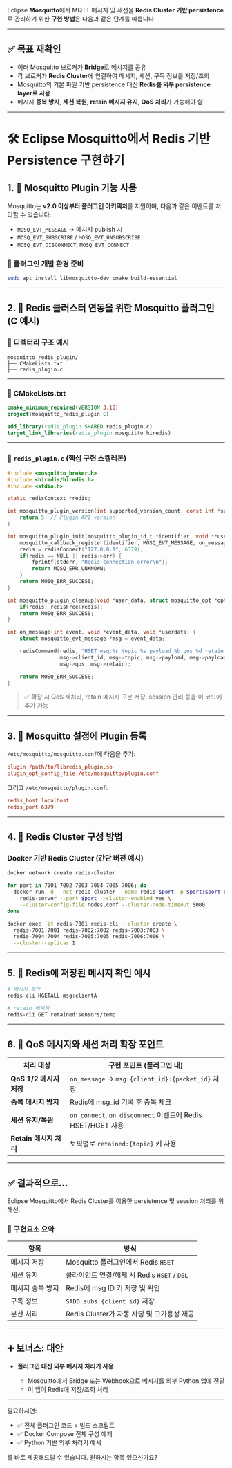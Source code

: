 Eclipse **Mosquitto**에서 MQTT 메시지 및 세션을 **Redis Cluster 기반 persistence**로 관리하기 위한 **구현 방법**은 다음과 같은 단계를 따릅니다.

---

## ✅ 목표 재확인

* 여러 Mosquitto 브로커가 **Bridge**로 메시지를 공유
* 각 브로커가 **Redis Cluster**에 연결하여 메시지, 세션, 구독 정보를 저장/조회
* Mosquitto의 기본 파일 기반 persistence 대신 **Redis를 외부 persistence layer로 사용**
* 메시지 **중복 방지**, **세션 복원**, **retain 메시지 유지**, **QoS 처리**가 가능해야 함

---

# 🛠 Eclipse Mosquitto에서 Redis 기반 Persistence 구현하기

## 1. 📂 Mosquitto Plugin 기능 사용

Mosquitto는 **v2.0 이상부터 플러그인 아키텍처**를 지원하며, 다음과 같은 이벤트를 처리할 수 있습니다:

* `MOSQ_EVT_MESSAGE` → 메시지 publish 시
* `MOSQ_EVT_SUBSCRIBE` / `MOSQ_EVT_UNSUBSCRIBE`
* `MOSQ_EVT_DISCONNECT`, `MOSQ_EVT_CONNECT`

### 🔧 플러그인 개발 환경 준비

```bash
sudo apt install libmosquitto-dev cmake build-essential
```

---

## 2. 🧠 Redis 클러스터 연동을 위한 Mosquitto 플러그인 (C 예시)

### 📁 디렉터리 구조 예시

```
mosquitto_redis_plugin/
├── CMakeLists.txt
├── redis_plugin.c
```

---

### 📜 CMakeLists.txt

```cmake
cmake_minimum_required(VERSION 3.10)
project(mosquitto_redis_plugin C)

add_library(redis_plugin SHARED redis_plugin.c)
target_link_libraries(redis_plugin mosquitto hiredis)
```

---

### 📜 `redis_plugin.c` (핵심 구현 스켈레톤)

```c
#include <mosquitto_broker.h>
#include <hiredis/hiredis.h>
#include <stdio.h>

static redisContext *redis;

int mosquitto_plugin_version(int supported_version_count, const int *supported_versions) {
    return 5; // Plugin API version
}

int mosquitto_plugin_init(mosquitto_plugin_id_t *identifier, void **user_data, struct mosquitto_opt *opts, int opt_count) {
    mosquitto_callback_register(identifier, MOSQ_EVT_MESSAGE, on_message, NULL, NULL);
    redis = redisConnect("127.0.0.1", 6379);
    if(redis == NULL || redis->err) {
        fprintf(stderr, "Redis connection error\n");
        return MOSQ_ERR_UNKNOWN;
    }
    return MOSQ_ERR_SUCCESS;
}

int mosquitto_plugin_cleanup(void *user_data, struct mosquitto_opt *opts, int opt_count) {
    if(redis) redisFree(redis);
    return MOSQ_ERR_SUCCESS;
}

int on_message(int event, void *event_data, void *userdata) {
    struct mosquitto_evt_message *msg = event_data;

    redisCommand(redis, "HSET msg:%s topic %s payload %b qos %d retain %d",
                 msg->client_id, msg->topic, msg->payload, msg->payloadlen,
                 msg->qos, msg->retain);

    return MOSQ_ERR_SUCCESS;
}
```

> ✅ 확장 시 QoS 재처리, retain 메시지 구분 저장, session 관리 등을 이 코드에 추가 가능

---

## 3. 🔌 Mosquitto 설정에 Plugin 등록

`/etc/mosquitto/mosquitto.conf`에 다음을 추가:

```conf
plugin /path/to/libredis_plugin.so
plugin_opt_config_file /etc/mosquitto/plugin.conf
```

그리고 `/etc/mosquitto/plugin.conf`:

```conf
redis_host localhost
redis_port 6379
```

---

## 4. 🧠 Redis Cluster 구성 방법

### Docker 기반 Redis Cluster (간단 버전 예시)

```bash
docker network create redis-cluster

for port in 7001 7002 7003 7004 7005 7006; do
  docker run -d --net redis-cluster --name redis-$port -p $port:$port redis \
    redis-server --port $port --cluster-enabled yes \
    --cluster-config-file nodes.conf --cluster-node-timeout 5000
done

docker exec -it redis-7001 redis-cli --cluster create \
  redis-7001:7001 redis-7002:7002 redis-7003:7003 \
  redis-7004:7004 redis-7005:7005 redis-7006:7006 \
  --cluster-replicas 1
```

---

## 5. 🧪 Redis에 저장된 메시지 확인 예시

```bash
# 메시지 확인
redis-cli HGETALL msg:clientA

# retain 메시지
redis-cli GET retained:sensors/temp
```

---

## 6. 🎯 QoS 메시지와 세션 처리 확장 포인트

| 처리 대상              | 구현 포인트 (플러그인 내)                                       |
| ------------------ | ----------------------------------------------------- |
| **QoS 1/2 메시지 저장** | `on_message` → `msg:{client_id}:{packet_id}` 저장       |
| **중복 메시지 방지**      | Redis에 msg\_id 기록 후 중복 체크                             |
| **세션 유지/복원**       | `on_connect`, `on_disconnect` 이벤트에 Redis HSET/HGET 사용 |
| **Retain 메시지 처리**  | 토픽별로 `retained:{topic}` 키 사용                          |

---

## ✅ 결과적으로…

Eclipse Mosquitto에서 Redis Cluster를 이용한 persistence 및 session 처리를 위해선:

### 🔧 구현요소 요약

| 항목        | 방식                                 |
| --------- | ---------------------------------- |
| 메시지 저장    | Mosquitto 플러그인에서 Redis `HSET`      |
| 세션 유지     | 클라이언트 연결/해제 시 Redis `HSET` / `DEL` |
| 메시지 중복 방지 | Redis에 msg ID 키 저장 및 확인            |
| 구독 정보     | `SADD subs:{client_id}` 저장         |
| 분산 처리     | Redis Cluster가 자동 샤딩 및 고가용성 제공     |

---

## ➕ 보너스: 대안

* **플러그인 대신 외부 메시지 처리기 사용**

  * Mosquitto에서 Bridge 또는 Webhook으로 메시지를 외부 Python 앱에 전달
  * 이 앱이 Redis에 저장/조회 처리

---

필요하시면:

* ✅ 전체 플러그인 코드 + 빌드 스크립트
* ✅ Docker Compose 전체 구성 예제
* ✅ Python 기반 외부 처리기 예시

를 바로 제공해드릴 수 있습니다. 원하시는 항목 있으신가요?